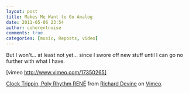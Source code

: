 ```yaml
---
layout: post
title: Makes Me Want to Go Analog
date: 2011-05-06 23:54
author: coherentnoise
comments: true
categories: [music, Reposts, video]
---
```

But I won't... at least not yet... since I swore off new stuff until I can go no further with what I have.

[vimeo http://www.vimeo.com/17350265]

<a href="http://vimeo.com/17350265">Clock Trippin, Poly Rhythm RENÉ</a> from <a href="http://vimeo.com/richarddevine">Richard Devine</a> on <a href="http://vimeo.com">Vimeo</a>.
